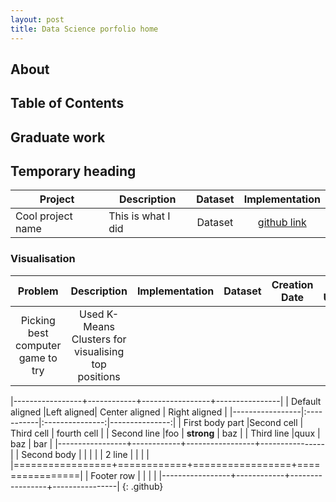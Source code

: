 ```yaml
---
layout: post
title: Data Science porfolio home
---
```



## About 

## Table of Contents

## Graduate work

## Temporary heading
| Project | Description | Dataset | Implementation |
| --- | --- | :---:| :---: |
| Cool project name | This is what I did | Dataset | [github link](www.reddit.com) |

### Visualisation
| Problem | Description | Implementation | Dataset | Creation Date | Last Update |
| :---: | :---: | :---: | :---: | :---: | :---: |
| Picking best computer game to try| Used K-Means Clusters for visualising top positions | 

|-----------------+------------+-----------------+----------------|
| Default aligned |Left aligned| Center aligned  | Right aligned  |
|-----------------|:-----------|:---------------:|---------------:|
| First body part |Second cell | Third cell      | fourth cell    |
| Second line     |foo         | **strong**      | baz            |
| Third line      |quux        | baz             | bar            |
|-----------------+------------+-----------------+----------------|
| Second body     |            |                 |                |
| 2 line          |            |                 |                |
|=================+============+=================+================|
| Footer row      |            |                 |                |
|-----------------+------------+-----------------+----------------|
{: .github}